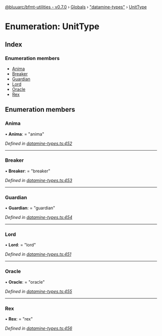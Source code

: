 [@bluuarc/bfmt-utilities - v0.7.0](../README.md) › [Globals](../globals.md) › ["datamine-types"](../modules/_datamine_types_.md) › [UnitType](_datamine_types_.unittype.md)

# Enumeration: UnitType

## Index

### Enumeration members

* [Anima](_datamine_types_.unittype.md#anima)
* [Breaker](_datamine_types_.unittype.md#breaker)
* [Guardian](_datamine_types_.unittype.md#guardian)
* [Lord](_datamine_types_.unittype.md#lord)
* [Oracle](_datamine_types_.unittype.md#oracle)
* [Rex](_datamine_types_.unittype.md#rex)

## Enumeration members

###  Anima

• **Anima**: = "anima"

*Defined in [datamine-types.ts:452](https://github.com/BluuArc/bfmt-utilities/blob/master/src/datamine-types.ts#L452)*

___

###  Breaker

• **Breaker**: = "breaker"

*Defined in [datamine-types.ts:453](https://github.com/BluuArc/bfmt-utilities/blob/master/src/datamine-types.ts#L453)*

___

###  Guardian

• **Guardian**: = "guardian"

*Defined in [datamine-types.ts:454](https://github.com/BluuArc/bfmt-utilities/blob/master/src/datamine-types.ts#L454)*

___

###  Lord

• **Lord**: = "lord"

*Defined in [datamine-types.ts:451](https://github.com/BluuArc/bfmt-utilities/blob/master/src/datamine-types.ts#L451)*

___

###  Oracle

• **Oracle**: = "oracle"

*Defined in [datamine-types.ts:455](https://github.com/BluuArc/bfmt-utilities/blob/master/src/datamine-types.ts#L455)*

___

###  Rex

• **Rex**: = "rex"

*Defined in [datamine-types.ts:456](https://github.com/BluuArc/bfmt-utilities/blob/master/src/datamine-types.ts#L456)*
